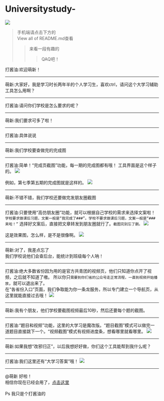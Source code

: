 # Universitystudy-
![](https://github.com/MoGuangYu/Universitystudy-/blob/master/TP/IMG_20191129_094845.jpg)
>手机端请点击下方的<br>View all of README.md查看
>>来看一段有趣的
>>>QAQ吧！

打酱油:欢迎萌新！
___
萌新:大家好，我是学习时长两年半的个人学习生，喜欢ctrl，请问这个大学习辅助工具怎么用啊？
___
打酱油:请问你们学校是怎么要求的呢？
___
萌新:我们要求可多了啦！
___
打酱油:具体说说
___
萌新:我们学校要查做完的完成图
___
打酱油:简单！“完成页截图”功能，每一期的完成图都有哦！
工具界面是这个样子的。
![](https://github.com/MoGuangYu/Universitystudy-/blob/master/TP/10-46-44-dxx_finish.jpg)<br><br>
例如，第七季第五期的完成图就是这样的。
![](https://github.com/MoGuangYu/Universitystudy-/blob/master/TP/10-49-37-end.jpg)
___
萌新:不错不错，我们学校还要做完发朋友圈截图
___
打酱油:只要使用“高仿朋友圈”功能，就可以根据自己学校的需求来选择文案啦！
`学校要求做课后习题，文案一般是“我完成了###”。学校不要求做课后习题，文案一般是“###来啦！”`
选择好文案后，直接把文章转发到朋友圈就行了。`截图完别忘了删。`
![](https://github.com/MoGuangYu/Universitystudy-/blob/master/TP/10-58-08-dxx_end.jpg)<br><br>
这是效果图，怎么样，是不是很像啊。
![](https://github.com/MoGuangYu/Universitystudy-/blob/master/TP/10-59-39-dxx_end1.jpg)
___
萌新:对了，我差点忘了<br>我们学校说他们会查后台，能统计到班级每个人呐！
___
打酱油:绝大多数省份因为用的是官方共青团的视频页，他们只知道你点开了视频，之后就不知道了嗷。
所以你只`需要到你们省的公众号走正常流程，一直到视频开始播放`，就可以退出来了。<br>在“各省份入口”页面，我们争取能为你一条龙服务，所以专门建立一个导航页，从这里就能直接过去哦！
![](https://github.com/MoGuangYu/Universitystudy-/blob/master/TP/11-07-42-dxx_province.jpg)
___
萌新:我有个朋友，他们学校要截图视频最后10秒，然后还要每个题的截图。
___
打酱油:“题目和视频”功能，这里的大学习是魔改版。“题目截图”模式可以做完一道题目直接跳下一个。“视频截图”模式有视频进度条，想看哪里就看哪里。
![](https://github.com/MoGuangYu/Universitystudy-/blob/master/TP/11-11-54-dxx_video.jpg)
___
萌新:如果我想“改邪归正”，以后我想好好做，你们这个工具能帮到我什么呢？
___
打酱油:我们这里还有“大学习答案”哦！
![](https://github.com/MoGuangYu/Universitystudy-/blob/master/TP/11-16-04-dxx_answer.jpg)
___
@萌新 好啦！<br>相信你现在已经会用了，[点击这里](http://service-n157vbwh-1252343050.ap-beijing.apigateway.myqcloud.com/release/dxx_finish)<br><br>Ps 我只是个打酱油的

